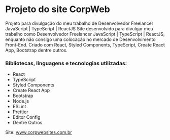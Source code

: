 # Projeto do site CorpWeb

Projeto para divulgação do meu trabalho de Desenvolvedor Freelancer JavaScript | TypeScript | ReactJS
Site desenvolvido para divulgar meu trabalho como Desenvolvedor Freelancer JavaScript | TypeScript | ReactJS, enquanto não consigo uma colocação no mercado de Desenvolvimento Front-End. Criado com React, Styled Components, TypeScript, Create React App, Bootstrap dentre outros.

### Bibliotecas, linguagens e tecnologias utilizadas:
- React
- TypeScript
- Styled Components
- Create React App
- Bootstrap
- Node.js
- ESLint
- Prettier
- Editor Config
- Dentre Outros

Site: www.corpwebsites.com.br
